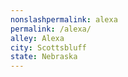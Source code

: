 ```yaml
---
﻿nonslashpermalink: alexa
permalink: /alexa/
alley: Alexa
city: Scottsbluff
state: Nebraska
---
```

